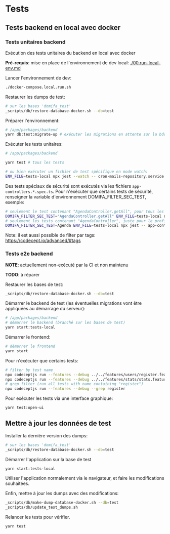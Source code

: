 # Tests

## Tests backend en local avec docker

### Tests unitaires backend

Exécution des tests unitaires du backend en local avec docker

**Pré-requis**: mise en place de l'environnement de dev local: [./00.run-local-env.md](./00.run-local-env.md)

Lancer l'environnement de dev:

```bash
./docker-compose.local.run.sh
```

Restaurer les dumps de test:

```bash
# sur les bases 'domifa_test'
_scripts/db/restore-database-docker.sh --db=test
```

Préparer l'environnement:

```bash
# /app/packages/backend
yarn db:test:migrate-up # exécuter les migrations en attente sur la bdd de test
```

Exécuter les tests unitaires:

```bash
# /app/packages/backend

yarn test # tous les tests

# ou bien exécuter un fichier de test spécifique en mode watch:
ENV_FILE=tests-local npx jest --watch -- cron-mails-repository.service.spec.ts
```

Des tests spéciaux de sécurité sont exécutés via les fichiers `app-controllers.*.spec.ts`.
Pour n'exécuter que certains tests de sécurité, renseigner la variable d'environnement DOMIFA_FILTER_SEC_TEST, exemple:

```bash
# seulement le test contenant "AgendaController.getAll", pour tous les profils
DOMIFA_FILTER_SEC_TEST="AgendaController.getAll" ENV_FILE=tests-local npx jest -- app-controllers.*.spec.ts
# seulement les tests contenant "AgendaController", juste pour le profil super-admin
DOMIFA_FILTER_SEC_TEST=Agenda ENV_FILE=tests-local npx jest -- app-controllers.super-admin-domifa.spec.ts
```

Note: il est aussi possible de filter par tags: <https://codecept.io/advanced/#tags>

### Tests e2e backend

**NOTE**: actuellement non-exécuté par la CI et non maintenu

**TODO**: à réparer

Restaurer les bases de test:

```bash
_scripts/db/restore-database-docker.sh --db=test
```

Démarrer le backend de test (les éventuelles migrations vont être appliquées au démarrage du serveur):

```bash
# /app/packages/backend
# démarrer le backend (branché sur les bases de test)
yarn start:tests-local
```

Démarrer le frontend:

```bash
# démarrer le frontend
yarn start
```

Pour n'exécuter que certains tests:

```bash
# filter by test name
npx codeceptjs run --features --debug ../../features/users/register.feature
npx codeceptjs run --features --debug ../../features/stats/stats.feature
# grep filter (run all tests with name containing "register")
npx codeceptjs run --features --debug --grep register
```

Pour exécuter les tests via une interface graphique:

```bash
yarn test:open-ui
```

## Mettre à jour les données de test

Installer la dernière version des dumps:

```bash
# sur les bases 'domifa_test'
_scripts/db/restore-database-docker.sh --db=test
```

Démarrer l'application sur la base de test

```bash
yarn start:tests-local
```

Utiliser l'application normalement via le navigateur, et faire les modifications souhaitées.

Enfin, mettre à jour les dumps avec des modifications:

```bash
_scripts/db/make-dump-database-docker.sh --db=test
_scripts/db/update_test_dumps.sh
```

Relancer les tests pour vérifier.

```bash
yarn test
```

